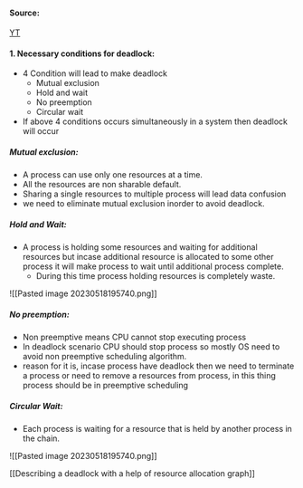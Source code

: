 #### Source:
[YT](https://www.youtube.com/watch?v=23xp51q2LP0&list=PLXj4XH7LcRfDrdQuJTHIPmKMpa7eYVaPm&index=39)


#### 1. Necessary conditions for deadlock:

*  4 Condition will lead to make deadlock
	* Mutual exclusion
	* Hold and wait
	* No preemption
	* Circular wait
* If above 4 conditions occurs simultaneously in a system then deadlock will occur

##### Mutual exclusion:

* A process can use only one resources at a time.
* All the resources are non sharable default.
* Sharing a single resources to multiple process will lead data confusion
* we need to eliminate mutual exclusion inorder to avoid deadlock.

##### Hold and Wait:

* A process is holding some resources and waiting for additional resources but incase additional resource is allocated to some other process it will make process to wait until additional process complete.
	* During this time process holding resources is completely waste.

![[Pasted image 20230518195740.png]]

##### No preemption:

* Non preemptive means CPU cannot stop executing process
* In deadlock scenario CPU should stop process so mostly OS need to avoid non preemptive scheduling algorithm.
* reason for it is, incase process have deadlock then we need to terminate a process or need to remove a resources from process, in this thing process should be in preemptive scheduling

##### Circular Wait:

* Each process is waiting for a resource that is held by another process in the chain.

![[Pasted image 20230518195740.png]]

[[Describing a deadlock with a help of resource allocation graph]]
